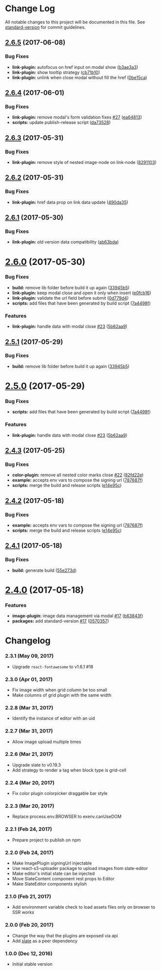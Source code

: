 # Change Log

All notable changes to this project will be documented in this file. See [standard-version](https://github.com/conventional-changelog/standard-version) for commit guidelines.

<a name="2.6.5"></a>
## [2.6.5](https://github.com/nossas/slate-editor/compare/v2.6.4...v2.6.5) (2017-06-08)


### Bug Fixes

* **link-plugin:** autofocus on href input on modal show ([b3ae3a3](https://github.com/nossas/slate-editor/commit/b3ae3a3))
* **link-plugin:** show tooltip strategy ([cb71b10](https://github.com/nossas/slate-editor/commit/cb71b10))
* **link-plugin:** unlink when close modal without fill the href ([0be15ca](https://github.com/nossas/slate-editor/commit/0be15ca))



<a name="2.6.4"></a>
## [2.6.4](https://github.com/nossas/slate-editor/compare/v2.6.3...v2.6.4) (2017-06-01)


### Bug Fixes

* **link-plugin:** remove modal's form validation fixes [#27](https://github.com/nossas/slate-editor/issues/27) ([ea64813](https://github.com/nossas/slate-editor/commit/ea64813))
* **scripts:** update publish-release script ([da73528](https://github.com/nossas/slate-editor/commit/da73528))



<a name="2.6.3"></a>
## [2.6.3](https://github.com/nossas/slate-editor/compare/v2.6.2...v2.6.3) (2017-05-31)


### Bug Fixes

* **link-plugin:** remove style of nested image-node on link-node ([8291103](https://github.com/nossas/slate-editor/commit/8291103))



<a name="2.6.2"></a>
## [2.6.2](https://github.com/nossas/slate-editor/compare/v2.6.1...v2.6.2) (2017-05-31)


### Bug Fixes

* **link-plugin:** href data prop on link data update ([490da35](https://github.com/nossas/slate-editor/commit/490da35))



<a name="2.6.1"></a>
## [2.6.1](https://github.com/nossas/slate-editor/compare/v2.6.0...v2.6.1) (2017-05-30)


### Bug Fixes

* **link-plugin:** old version data compatibility ([ab63bda](https://github.com/nossas/slate-editor/commit/ab63bda))



<a name="2.6.0"></a>
# [2.6.0](https://github.com/nossas/slate-editor/compare/v2.4.3...v2.6.0) (2017-05-30)


### Bug Fixes

* **build:** remove lib folder before build it up again ([33945b5](https://github.com/nossas/slate-editor/commit/33945b5))
* **link-plugin:** keep modal close and open it only when insert ([e0fcb16](https://github.com/nossas/slate-editor/commit/e0fcb16))
* **link-plugin:** validate the url field before submit ([0d779d4](https://github.com/nossas/slate-editor/commit/0d779d4))
* **scripts:** add files that have been generated by build script ([7a4498f](https://github.com/nossas/slate-editor/commit/7a4498f))


### Features

* **link-plugin:** handle data with modal close [#23](https://github.com/nossas/slate-editor/issues/23) ([5b62aa9](https://github.com/nossas/slate-editor/commit/5b62aa9))



<a name="2.5.1"></a>
## [2.5.1](https://github.com/nossas/slate-editor/compare/v2.4.3...v2.5.1) (2017-05-29)


### Bug Fixes

* **build:** remove lib folder before build it up again ([33945b5](https://github.com/nossas/slate-editor/commit/33945b5))



<a name="2.5.0"></a>
# [2.5.0](https://github.com/nossas/slate-editor/compare/v2.4.3...v2.5.0) (2017-05-29)


### Bug Fixes

* **scripts:** add files that have been generated by build script ([7a4498f](https://github.com/nossas/slate-editor/commit/7a4498f))


### Features

* **link-plugin:** handle data with modal close [#23](https://github.com/nossas/slate-editor/issues/23) ([5b62aa9](https://github.com/nossas/slate-editor/commit/5b62aa9))



<a name="2.4.3"></a>
## [2.4.3](https://github.com/nossas/slate-editor/compare/v2.4.1...v2.4.3) (2017-05-25)


### Bug Fixes

* **color-plugin:** remove all nested color marks close [#22](https://github.com/nossas/slate-editor/issues/22) ([82fd22e](https://github.com/nossas/slate-editor/commit/82fd22e))
* **example:** accepts env vars to compose the signing url ([787687f](https://github.com/nossas/slate-editor/commit/787687f))
* **scripts:** merge the build and release scripts ([e14e95c](https://github.com/nossas/slate-editor/commit/e14e95c))



<a name="2.4.2"></a>
## [2.4.2](https://github.com/nossas/slate-editor/compare/v2.4.1...v2.4.2) (2017-05-18)


### Bug Fixes

* **example:** accepts env vars to compose the signing url ([787687f](https://github.com/nossas/slate-editor/commit/787687f))
* **scripts:** merge the build and release scripts ([e14e95c](https://github.com/nossas/slate-editor/commit/e14e95c))



<a name="2.4.1"></a>
## [2.4.1](https://github.com/nossas/slate-editor/compare/v2.4.0...v2.4.1) (2017-05-18)


### Bug Fixes

* **build:** generate build ([55e273d](https://github.com/nossas/slate-editor/commit/55e273d))



<a name="2.4.0"></a>
# [2.4.0](https://github.com/nossas/slate-editor/compare/v2.3.1...v2.4.0) (2017-05-18)


### Features

* **image-plugin:** image data management via modal [#17](https://github.com/nossas/slate-editor/issues/17) ([b63843f](https://github.com/nossas/slate-editor/commit/b63843f))
* **packages:** add standard-version [#17](https://github.com/nossas/slate-editor/issues/17) ([0570357](https://github.com/nossas/slate-editor/commit/0570357))



# Changelog

### 2.3.1 (May 09, 2017)

- Upgrade `react-fontawesome` to v1.6.1 #18

### 2.3.0 (Apr 01, 2017)

- Fix image width when grid column be too small
- Make columns of grid plugin with the same width

### 2.2.8 (Mar 31, 2017)

- Identify the instance of editor with an uid

### 2.2.7 (Mar 31, 2017)

- Allow image upload multiple times

### 2.2.6 (Mar 21, 2017)

- Upgrade slate to v0.19.3
- Add strategy to render a <td /> tag when block type is grid-cell

### 2.2.4 (Mar 20, 2017)

- Fix color plugin colorpicker draggable bar style

### 2.2.3 (Mar 20, 2017)

- Replace process.env.BROWSER to exenv.canUseDOM

### 2.2.1 (Feb 24, 2017)

- Prepare project to publish on npm

### 2.2.0 (Feb 24, 2017)

- Make ImagePlugin signingUrl injectable
- Use react-s3-uploader package to upload images from slate-editor
- Make editor's initial state can be injected
- Move SlateContent component rest props to Editor
- Make SlateEditor components stylish

### 2.1.0 (Feb 21, 2017)

- Add environment variable check to load assets files only on browser to SSR works

### 2.0.0 (Feb 20, 2017)

- Change the way that the plugins are exposed via api
- Add [slate](https://github.com/ianstormtaylor/slate) as a peer dependency

### 1.0.0 (Dec 12, 2016)

- Initial stable version
